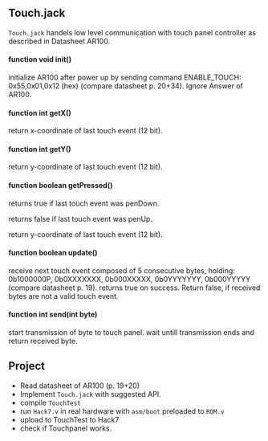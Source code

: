 ## Touch.jack
`Touch.jack` handels low level communication with touch panel controller as described in Datasheet AR100.

#### function void init()
initialize AR100 after power up by sending command ENABLE_TOUCH: 0x55,0x01,0x12 (hex) (compare datasheet p. 20+34). Ignore Answer of AR100.

#### function int getX()

return x-coordinate of last touch event (12 bit).

#### function int getY()

return y-coordinate of last touch event (12 bit).

#### function boolean getPressed()

returns true if last touch event was penDown.

returns false if last touch event was penUp.

return y-coordinate of last touch event (12 bit).

#### function boolean update()

receive next touch event composed of 5 consecutive bytes, holding: 0b1000000P, 0b0XXXXXXX, 0b000XXXXX, 0b0YYYYYYY, 0b000YYYYY (compare datasheet p. 19). returns true on success. Return false, if received bytes are not a valid touch event.

#### function int send(int byte)

start transmission of byte to touch panel. wait untill transmission ends and return received byte.


## Project
* Read datasheet of AR100 (p. 19+20)
* Implement `Touch.jack` with suggested API.
* compile `TouchTest`
* run `Hack7.v` in real hardware with `asm/boot` preloaded to `ROM.v`
* upload to TouchTest to Hack7
* check if Touchpanel works.
